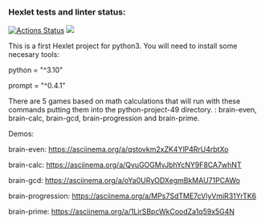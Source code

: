 ### Hexlet tests and linter status:
[![Actions Status](https://github.com/olga5bespopovtseva/python-project-49/workflows/hexlet-check/badge.svg)](https://github.com/olga5bespopovtseva/python-project-49/actions)
<a href="https://codeclimate.com/github/olga5bespopovtseva/python-project-49/maintainability"><img src="https://api.codeclimate.com/v1/badges/97e52eb4a5d92ec18dc7/maintainability" /></a>

This is a first Hexlet project for python3. You will need to install some necesary tools:

python = "^3.10"

prompt = "^0.4.1"

There are 5 games based on math calculations that will run with these commands putting them into the python-project-49 directory.
: brain-even, brain-calc, brain-gcd, brain-progression and brain-prime.


Demos:

brain-even: https://asciinema.org/a/qstovkm2xZK4YlP4RrU4rbtXo

brain-calc: https://asciinema.org/a/QyuGOGMvJbhYcNY9F8CA7whNT 

brain-gcd: https://asciinema.org/a/oYa0URyODXegmBkMAU71PCAWo

brain-progression: https://asciinema.org/a/MPs7SdTME7cVlyVmiR31YrTK6

brain-prime: https://asciinema.org/a/1LirSBpcWkCoodZa1q59x5G4N

